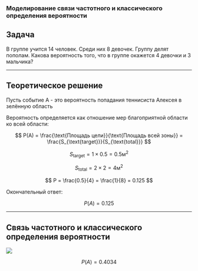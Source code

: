 ### Моделирование связи частотного и классического определения вероятности

## Задача

В группе учится 14 человек. Среди них 8 девочек. Группу делят пополам. Какова вероятность того, что в группе окажется 4 девочки и 3 мальчика?

---

## Теоретическое решение
Пусть cобытие A - это вероятность попадания теннисиста Алексея в зелённую область


Вероятность определяется как отношение мер благоприятной области ко всей области:

$$
P(A) = \frac{\text{Площадь цели}}{\text{Площадь всей зоны}} = \frac{S_{\text{target}}}{S_{\text{total}}}
$$

$$
S_{\text{target}} = 1 \times 0.5 = 0.5  \text{м}^2
$$

$$
S_{\text{total}} = 2 \times 2 = 4  \text{м}^2
$$


$$
P = \frac{0.5}{4} = \frac{1}{8} = 0.125
$$

Окончательный ответ:  

$$
P(A) = 0.125
$$

---
## Связь частотного и классического определения вероятности 

![](https://github.com/Lesyamarkova0/Theory_of_probability/blob/main/Задача%202/tv.png)

$$
P(A) = 0.4034
$$



